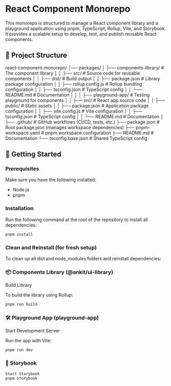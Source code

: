 # React Component Monorepo

This monorepo is structured to manage a React component library and a playground application using pnpm, TypeScript, Rollup, Vite, and Storybook. It provides a scalable setup to develop, test, and publish reusable React components.

## 📂 Project Structure

react-component-monorepo/
│── packages/
│ ├── components-library/ # The component library
│ │ ├── src/ # Source code for reusable components
│ │ ├── dist/ # Build output
│ │ ├── package.json # Library package configuration
│ │ ├── rollup.config.js # Rollup bundling configuration
│ │ ├── tsconfig.json # TypeScript config
│ │ └── README.md # Documentation
│ │
│ ├── playground-app/ # Testing playground for components
│ │ ├── src/ # React app source code
│ │ ├── public/ # Static assets
│ │ ├── package.json # Application package configuration
│ │ ├── vite.config.js # Vite configuration
│ │ ├── tsconfig.json # TypeScript config
│ │ └── README.md # Documentation
│
├── .github/ # GitHub workflows (CI/CD, tests, etc.)
├── package.json # Root package.json (manages workspace dependencies)
├── pnpm-workspace.yaml # pnpm workspace configuration
├── README.md # Documentation
└── tsconfig.base.json # Shared TypeScript config

## 🚀 Getting Started

### Prerequisites

Make sure you have the following installed:

- Node.js
- pnpm

### Installation

Run the following command at the root of the repository to install all dependencies:

```sh
pnpm install
```

### Clean and Reinstall (for fresh setup)

To clean up all dist and node_modules folders and reinstall dependencies:

### 📦 Components Library (@ankit/ui-library)

Build Library

To build the library using Rollup:

```sh
pnpm run build
```

### 🛠 Playground App (playground-app)

Start Development Server

Run the app with Vite:

```sh
pnpm run dev
```

### 📖 Storybook

```sh
Start Storybook
pnpm storybook
```
